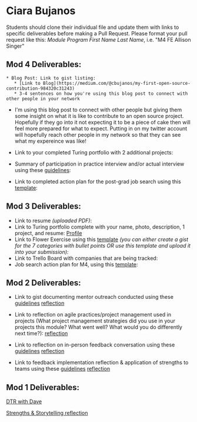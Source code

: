 # Ciara Bujanos

Students should clone their individual file and update them with links to specific deliverables before making a Pull Request. Please format your pull request like this: *Module Program First Name Last Name*, i.e. "M4 FE Allison Singer" 

## Mod 4 Deliverables:
    * Blog Post: Link to gist listing:
       * [Link to Blog](https://medium.com/@cbujanos/my-first-open-source-contribution-984320c31243)
       * 3-4 sentences on how you're using this blog post to connect with other people in your network
* I'm using this blog post to connect with other people but giving them some insight on what it is like to contribute to an open source project. Hopefully if they go into it not expecting it to be a piece of cake then will feel more prepared for what to expect. Putting in on my twitter account will hopefully reach other people in my network so that they can see what my expereince was like!

* Link to your completed Turing portfolio with 2 additional projects: 
* Summary of participation in practice interview and/or actual interview using these [guidelines](https://github.com/turingschool/career-development-curriculum/blob/master/module_four/interview_practice_reflection_guidelines.md):
* Link to completed action plan for the post-grad job search using this [template](https://github.com/turingschool/career-development-curriculum/blob/master/module_four/post_grad_plan.md): 

## Mod 3 Deliverables:

* Link to resume *(uploaded PDF)*: 
* Link to Turing portfolio complete with your name, photo, description, 1 project, and resume: [Profile](https://www.turing.io/alumni/ciara-bujanos)
* Link to Flower Exercise using this [template](https://github.com/turingschool/career-development-curriculum/blob/master/files/Career%20Unit%20-%20The%20Flower%20Diagram.pdf) *(you can either create a gist for the 7 categories with bullet points OR use this template and upload it into your submission):*
* Link to Trello Board with companies that are being tracked: 
* Job search action plan for M4, using this [template](https://github.com/turingschool/career-development-curriculum/blob/master/module_three/mod_4_action_plan_template.md):

## Mod 2 Deliverables:
* Link to gist documenting mentor outreach conducted using these [guidelines](https://github.com/turingschool/career-development-curriculum/blob/master/module_two/cold_outreach_i_guidelines.md)
[reflection](https://gist.github.com/buji405/190f40e1c7d795b8db1a5c83211825db)

* Link to reflection on agile practices/project management used in projects (What project management strategies did you use in your projects this module? What went well? What would you do differently next time?):
[reflection](https://gist.github.com/buji405/a895e85bc0ecc51ce7f87934d850e7be)

* Link to reflection on in-person feedback conversation using these [guidelines](https://github.com/turingschool/career-development-curriculum/blob/master/module_two/feedback_conversation_reflection_guidelines.md)
[reflection](https://gist.github.com/buji405/f0b2644b1cbdd222e1a078238a2249fd)  

* Link to feedback implementation reflection & application of strengths to teams using these [guidelines](https://github.com/turingschool/career-development-curriculum/blob/master/module_two/feedback_implementation_strengths_reflection.md)
[reflection](https://gist.github.com/buji405/7167b543708b0b29384b5a8808f37146)  

## Mod 1 Deliverables:

[DTR with Dave](https://gist.github.com/dstock48/0ded0b721e1ae3544b5f1dcbb1218173)



[Strengths & Storytelling reflection](https://gist.github.com/buji405/82dff119c11dc369634cc277e18d33c7)

